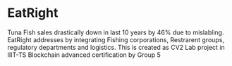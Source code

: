 # EatRight
Tuna Fish sales drastically down in last 10 years by 46% due to mislabling. EatRight addresses by integrating Fishing corporations, Restrarent groups, regulatory departments and logistics. This is created as CV2 Lab project in IIIT-TS Blockchain advanced certification by Group 5

